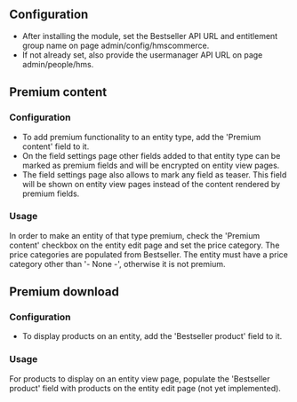 
Configuration
-----------
  * After installing the module, set the Bestseller API URL and entitlement
  group name on page admin/config/hmscommerce.
  * If not already set, also provide the usermanager API URL on page
  admin/people/hms.

Premium content
-----------
### Configuration

  * To add premium functionality to an entity type, add the 'Premium content'
   field to it.
  * On the field settings page other fields added to that entity type can be
   marked as premium fields and will be encrypted on entity view pages.
  * The field settings page also allows to mark any field as teaser. This field
   will be shown on entity view pages instead of the content rendered by premium
   fields.

### Usage

In order to make an entity of that type premium, check the 'Premium content'
checkbox on the entity edit page and set the price category. The price
categories are populated from Bestseller. The entity must have a price category
other than '- None -', otherwise it is not premium.

Premium download
-----------
### Configuration

  * To display products on an entity, add the 'Bestseller product' field to it.

### Usage

For products to display on an entity view page, populate the 'Bestseller
product' field with products on the entity edit page (not yet implemented).
